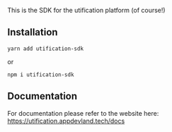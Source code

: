 This is the SDK for the utification platform (of course!)

## Installation

```
yarn add utification-sdk
```

or

```
npm i utification-sdk
```

## Documentation

For documentation please refer to the website here: https://utification.appdevland.tech/docs
